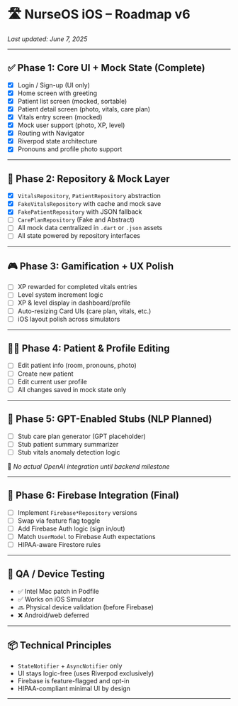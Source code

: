 # 🛣️ NurseOS iOS – Roadmap v6

_Last updated: June 7, 2025_

---

## ✅ Phase 1: Core UI + Mock State (Complete)

- [x] Login / Sign-up (UI only)
- [x] Home screen with greeting
- [x] Patient list screen (mocked, sortable)
- [x] Patient detail screen (photo, vitals, care plan)
- [x] Vitals entry screen (mocked)
- [x] Mock user support (photo, XP, level)
- [x] Routing with Navigator
- [x] Riverpod state architecture
- [x] Pronouns and profile photo support

---

## 🔄 Phase 2: Repository & Mock Layer

- [x] `VitalsRepository`, `PatientRepository` abstraction
- [x] `FakeVitalsRepository` with cache and mock save
- [x] `FakePatientRepository` with JSON fallback
- [ ] `CarePlanRepository` (Fake and Abstract)
- [ ] All mock data centralized in `.dart` or `.json` assets
- [ ] All state powered by repository interfaces

---

## 🎮 Phase 3: Gamification + UX Polish

- [ ] XP rewarded for completed vitals entries
- [ ] Level system increment logic
- [ ] XP & level display in dashboard/profile
- [ ] Auto-resizing Card UIs (care plan, vitals, etc.)
- [ ] iOS layout polish across simulators

---

## 🧑‍⚕️ Phase 4: Patient & Profile Editing

- [ ] Edit patient info (room, pronouns, photo)
- [ ] Create new patient
- [ ] Edit current user profile
- [ ] All changes saved in mock state only

---

## 🧠 Phase 5: GPT-Enabled Stubs (NLP Planned)

- [ ] Stub care plan generator (GPT placeholder)
- [ ] Stub patient summary summarizer
- [ ] Stub vitals anomaly detection logic

🛑 _No actual OpenAI integration until backend milestone_

---

## 🔐 Phase 6: Firebase Integration (Final)

- [ ] Implement `Firebase*Repository` versions
- [ ] Swap via feature flag toggle
- [ ] Add Firebase Auth logic (sign in/out)
- [ ] Match `UserModel` to Firebase Auth expectations
- [ ] HIPAA-aware Firestore rules

---

## 🧪 QA / Device Testing

- ✅ Intel Mac patch in Podfile
- ✅ Works on iOS Simulator
- 🔜 Physical device validation (before Firebase)
- ❌ Android/web deferred

---

## 📦 Technical Principles

- `StateNotifier` + `AsyncNotifier` only
- UI stays logic-free (uses Riverpod exclusively)
- Firebase is feature-flagged and opt-in
- HIPAA-compliant minimal UI by design

---
